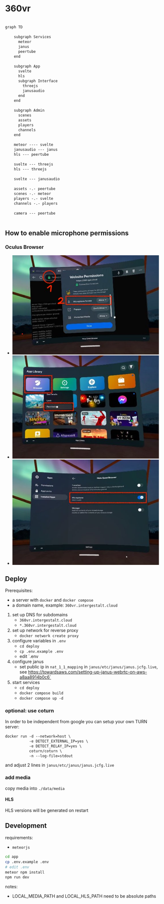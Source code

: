 # 360vr

```mermaid

graph TD

    subgraph Services
      meteor
      janus
      peertube
    end

    subgraph App
      svelte
      hls
      subgraph Interface
        threejs
        janusaudio
      end
    end

    subgraph Admin
      scenes
      assets
      players
      channels
    end
    
    meteor ---- svelte
    janusaudio --- janus
    hls --- peertube

    svelte --- threejs
    hls --- threejs

    svelte --- janusaudio

    assets -.- peertube
    scenes -.- meteor
    players -.- svelte
    channels -.- players
    
    camera --- peertube
    
```

## How to enable microphone permissions

### Oculus Browser

- ![Oculus Browser Permissions - Page](./media/oculus-browser-permissions-1.jpg)
- ![Oculus Browser Permissions - App](./media/oculus-browser-permissions-2.jpg)
- ![Oculus Browser Permissions - App](./media/oculus-browser-permissions-3.jpg)

## Deploy

Prerequisites:
- a server with `docker` and  `docker compose`
- a domain name, example: `360vr.intergestalt.cloud`

1. set up DNS for subdomains
    - `360vr.intergestalt.cloud`
    - `*.360vr.intergestalt.cloud`
2. set up network for reverse proxy
    - `docker network create proxy`
3. configure variables in `.env`
    - `cd deploy`
    - `cp .env.example .env`
    - edit `.env
4. configure janus
    - set public ip in `nat_1_1_mapping` in `janus/etc/janus/janus.jcfg.live`, see https://towardsaws.com/setting-up-janus-webrtc-on-aws-a8aa8914b0c6`
5. start services
    - `cd deploy`
    - `docker compose build`
    - `docker compose up -d`

### optional: use coturn

In order to be independent from google you can setup your own TURN server:

```
docker run -d --network=host \
           -e DETECT_EXTERNAL_IP=yes \
           -e DETECT_RELAY_IP=yes \
           coturn/coturn \
           -n --log-file=stdout
```

and adjust 2 lines in `janus/etc/janus/janus.jcfg.live`

### add media

copy media into `./data/media`

#### HLS

HLS versions will be generated on restart

## Development

requirements:
- `meteorjs`

```bash
cd app
cp .env.example .env
# edit .env
meteor npm install
npm run dev
```

notes:
- LOCAL_MEDIA_PATH and LOCAL_HLS_PATH need to be absolute paths
